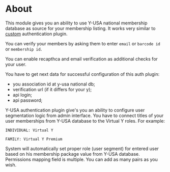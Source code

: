 # About

This module gives you an ability to use Y-USA national membership database as source for your membership listing.
It works very similar to [custom](https://github.com/ymcatwincities/openy_gated_content/tree/master/modules/openy_gc_auth/modules/openy_gc_auth_custom) authentication plugin.

You can verify your members by asking them to enter `email` or `barcode id` or `membership id`.

You can enable recapthca and email verification as additional checks for your user.

You have to get next data for successful configuration of this auth plugin:

- you association id at y-usa national db;
- verification url (if it differs for your y);
- api login;
- api password;

Y-USA authentication plugin give's you an ability to configure user segmentation logic from admin interface.
You have to connect titles of your user memberships from Y-USA database to the Virtual Y roles.
For example:

``
INDIVIDUAL: Virtual Y
``

``
FAMILY: Virtual Y Premium
``

System will automatically set proper role (user segment) for entered user based on his membership package value from Y-USA database.
Permissions mapping field is multiple. You can add as many pairs as you wish.



